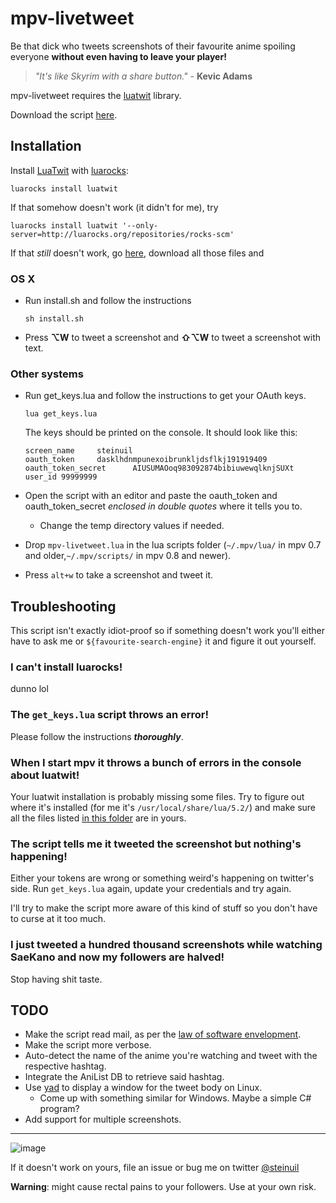 mpv-livetweet
=============
Be that dick who tweets screenshots of their favourite anime spoiling everyone **without even having to leave your player!**

> *"It's like Skyrim with a share button."* - **Kevic Adams**

mpv-livetweet requires the [luatwit](https://github.com/darkstalker/LuaTwit) library.

Download the script [here](https://github.com/steinuil/mpv-livetweet/archive/v0.2.2.zip).

Installation
------------
Install [LuaTwit](https://github.com/darkstalker/LuaTwit) with [luarocks](luarocks.org):

```
luarocks install luatwit
```
If that somehow doesn't work (it didn't for me), try

```
luarocks install luatwit '--only-server=http://luarocks.org/repositories/rocks-scm'
```
If that *still* doesn't work, go [here](https://github.com/darkstalker/LuaTwit/tree/master/src), download all those files and 
  
### OS X
  * Run install.sh and follow the instructions

	```
	sh install.sh
	```
  * Press **⌥W** to tweet a screenshot and **⇧⌥W** to tweet a screenshot with text.

### Other systems
  * Run get_keys.lua and follow the instructions to get your OAuth keys.

	```
	lua get_keys.lua
	```
	The keys should be printed on the console. It should look like this:

	```
	screen_name     steinuil
	oauth_token     dasklhdnmpunexoibrunkljdsflkj191919409
	oauth_token_secret      AIUSUMAOoq983092874bibiuwewqlknjSUXt
	user_id 99999999
	```
  * Open the script with an editor and paste the oauth_token and oauth_token_secret *enclosed in double quotes* where it tells you to.
    * Change the temp directory values if needed.
  * Drop `mpv-livetweet.lua` in the lua scripts folder (`~/.mpv/lua/` in mpv 0.7 and older,`~/.mpv/scripts/` in mpv 0.8 and newer).
  * Press `alt+w` to take a screenshot and tweet it.

Troubleshooting
---------------
This script isn't exactly idiot-proof so if something doesn't work you'll either have to ask me or `${favourite-search-engine}` it and figure it out yourself.

### I can't install luarocks!
dunno lol

### The `get_keys.lua` script throws an error!
Please follow the instructions ***thoroughly***.

### When I start mpv it throws a bunch of errors in the console about luatwit!
Your luatwit installation is probably missing some files. Try to figure out where it's installed (for me it's `/usr/local/share/lua/5.2/`) and make sure all the files listed [in this folder](https://github.com/darkstalker/LuaTwit/tree/master/src) are in yours.

### The script tells me it tweeted the screenshot but nothing's happening!
Either your tokens are wrong or something weird's happening on twitter's side. Run `get_keys.lua` again, update your credentials and try again.

I'll try to make the script more aware of this kind of stuff so you don't have to curse at it too much.

### I just tweeted a hundred thousand screenshots while watching SaeKano and now my followers are halved!
Stop having shit taste.

TODO
----
  * Make the script read mail, as per the [law of software envelopment](http://catb.org/jargon/html/Z/Zawinskis-Law.html).
  * Make the script more verbose.
  * Auto-detect the name of the anime you're watching and tweet with the respective hashtag.
  * Integrate the AniList DB to retrieve said hashtag.
  * Use [yad](https://code.google.com/p/yad/) to display a window for the tweet body on Linux.
    * Come up with something similar for Windows. Maybe a simple C# program?
  * Add support for multiple screenshots.

----
![image](http://www.wiliam.com.au/content/upload/blog/worksonmymachine.jpg)

If it doesn't work on yours, file an issue or bug me on twitter [@steinuil](https://twitter.com/steinuil)

**Warning**: might cause rectal pains to your followers. Use at your own risk.
